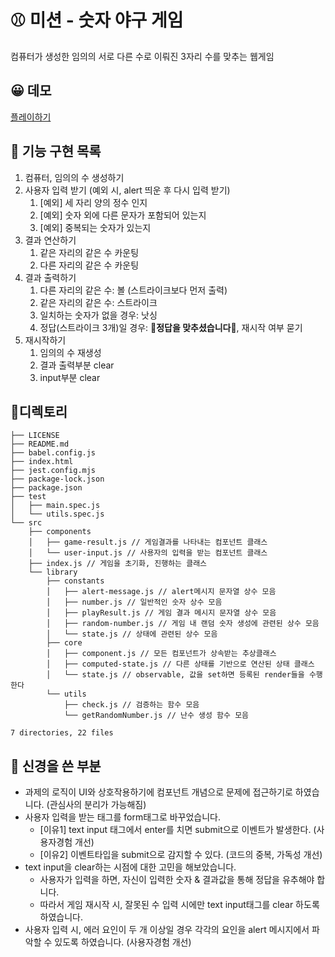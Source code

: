 # ⚾ 미션 - 숫자 야구 게임

컴퓨터가 생성한 임의의 서로 다른 수로 이뤄진 3자리 수를 맞추는 웹게임

## 😀 데모

[플레이하기](https://jho2301.github.io/javascript-baseball-precourse/)

## 🎯 기능 구현 목록

1. 컴퓨터, 임의의 수 생성하기
2. 사용자 입력 받기 (예외 시, alert 띄운 후 다시 입력 받기)
   1. [예외] 세 자리 양의 정수 인지
   2. [예외] 숫자 외에 다른 문자가 포함되어 있는지
   3. [예외] 중복되는 숫자가 있는지
3. 결과 연산하기
   1. 같은 자리의 같은 수 카운팅
   2. 다른 자리의 같은 수 카운팅
4. 결과 출력하기
   1. 다른 자리의 같은 수: 볼 (스트라이크보다 먼저 출력)
   2. 같은 자리의 같은 수: 스트라이크
   3. 일치하는 숫자가 없을 경우: 낫싱
   4. 정답(스트라이크 3개)일 경우: 🎉**정답을 맞추셨습니다**🎉, 재시작 여부 묻기
5. 재시작하기
   1. 임의의 수 재생성
   2. 결과 출력부분 clear
   3. input부분 clear

## 🌲디렉토리

```plaintext
├── LICENSE
├── README.md
├── babel.config.js
├── index.html
├── jest.config.mjs
├── package-lock.json
├── package.json
├── test
│   ├── main.spec.js
│   └── utils.spec.js
└── src
    ├── components
    │   ├── game-result.js // 게임결과를 나타내는 컴포넌트 클래스
    │   └── user-input.js // 사용자의 입력을 받는 컴포넌트 클래스
    ├── index.js // 게임을 초기화, 진행하는 클래스
    └── library
        ├── constants
        │   ├── alert-message.js // alert메시지 문자열 상수 모음
        │   ├── number.js // 일반적인 숫자 상수 모음
        │   ├── playResult.js // 게임 결과 메시지 문자열 상수 모음
        │   ├── random-number.js // 게임 내 랜덤 숫자 생성에 관련된 상수 모음
        │   └── state.js // 상태에 관련된 상수 모음
        ├── core
        │   ├── component.js // 모든 컴포넌트가 상속받는 추상클래스
        │   ├── computed-state.js // 다른 상태를 기반으로 연산된 상태 클래스
        │   └── state.js // observable, 값을 set하면 등록된 render들을 수행한다
        └── utils
            ├── check.js // 검증하는 함수 모음
            └── getRandomNumber.js // 난수 생성 함수 모음

7 directories, 22 files
```

## 👀 신경을 쓴 부분

- 과제의 로직이 UI와 상호작용하기에 컴포넌트 개념으로 문제에 접근하기로 하였습니다. (관심사의 분리가 가능해짐)
- 사용자 입력을 받는 태그를 form태그로 바꾸었습니다.
  - [이유1] text input 태그에서 enter를 치면 submit으로 이벤트가 발생한다. (사용자경험 개선)
  - [이유2] 이벤트타입을 submit으로 감지할 수 있다. (코드의 중복, 가독성 개선)
- text input을 clear하는 시점에 대한 고민을 해보았습니다.
  - 사용자가 입력을 하면, 자신이 입력한 숫자 & 결과값을 통해 정답을 유추해야 합니다.
  - 따라서 게임 재시작 시, 잘못된 수 입력 시에만 text input태그를 clear 하도록 하였습니다.
- 사용자 입력 시, 에러 요인이 두 개 이상일 경우 각각의 요인을 alert 메시지에서 파악할 수 있도록 하였습니다. (사용자경험 개선)
